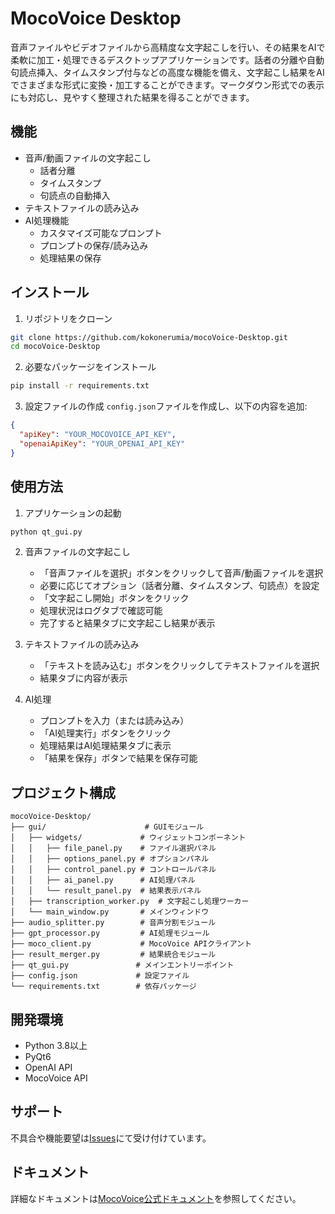 # MocoVoice Desktop

音声ファイルやビデオファイルから高精度な文字起こしを行い、その結果をAIで柔軟に加工・処理できるデスクトップアプリケーションです。話者の分離や自動句読点挿入、タイムスタンプ付与などの高度な機能を備え、文字起こし結果をAIでさまざまな形式に変換・加工することができます。マークダウン形式での表示にも対応し、見やすく整理された結果を得ることができます。

## 機能

- 音声/動画ファイルの文字起こし
  - 話者分離
  - タイムスタンプ
  - 句読点の自動挿入
- テキストファイルの読み込み
- AI処理機能
  - カスタマイズ可能なプロンプト
  - プロンプトの保存/読み込み
  - 処理結果の保存

## インストール

1. リポジトリをクローン
```bash
git clone https://github.com/kokonerumia/mocoVoice-Desktop.git
cd mocoVoice-Desktop
```

2. 必要なパッケージをインストール
```bash
pip install -r requirements.txt
```

3. 設定ファイルの作成
`config.json`ファイルを作成し、以下の内容を追加:
```json
{
  "apiKey": "YOUR_MOCOVOICE_API_KEY",
  "openaiApiKey": "YOUR_OPENAI_API_KEY"
}
```

## 使用方法

1. アプリケーションの起動
```bash
python qt_gui.py
```

2. 音声ファイルの文字起こし
   - 「音声ファイルを選択」ボタンをクリックして音声/動画ファイルを選択
   - 必要に応じてオプション（話者分離、タイムスタンプ、句読点）を設定
   - 「文字起こし開始」ボタンをクリック
   - 処理状況はログタブで確認可能
   - 完了すると結果タブに文字起こし結果が表示

3. テキストファイルの読み込み
   - 「テキストを読み込む」ボタンをクリックしてテキストファイルを選択
   - 結果タブに内容が表示

4. AI処理
   - プロンプトを入力（または読み込み）
   - 「AI処理実行」ボタンをクリック
   - 処理結果はAI処理結果タブに表示
   - 「結果を保存」ボタンで結果を保存可能

## プロジェクト構成

```
mocoVoice-Desktop/
├── gui/                      # GUIモジュール
│   ├── widgets/             # ウィジェットコンポーネント
│   │   ├── file_panel.py    # ファイル選択パネル
│   │   ├── options_panel.py # オプションパネル
│   │   ├── control_panel.py # コントロールパネル
│   │   ├── ai_panel.py      # AI処理パネル
│   │   └── result_panel.py  # 結果表示パネル
│   ├── transcription_worker.py  # 文字起こし処理ワーカー
│   └── main_window.py       # メインウィンドウ
├── audio_splitter.py        # 音声分割モジュール
├── gpt_processor.py         # AI処理モジュール
├── moco_client.py           # MocoVoice APIクライアント
├── result_merger.py         # 結果統合モジュール
├── qt_gui.py               # メインエントリーポイント
├── config.json             # 設定ファイル
└── requirements.txt        # 依存パッケージ
```

## 開発環境

- Python 3.8以上
- PyQt6
- OpenAI API
- MocoVoice API

## サポート

不具合や機能要望は[Issues](https://github.com/kokonerumia/mocoVoice-Desktop/issues)にて受け付けています。

## ドキュメント

詳細なドキュメントは[MocoVoice公式ドキュメント](https://docs.mocomoco.ai/)を参照してください。
